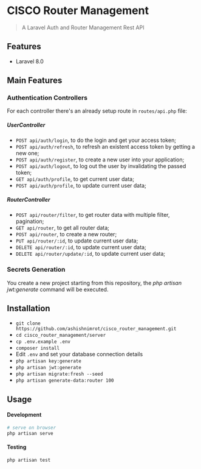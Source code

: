 # CISCO Router Management 

> A Laravel Auth and Router Management Rest API

## Features

- Laravel 8.0

## Main Features

### Authentication Controllers

For each controller there's an already setup route in `routes/api.php` file:
##### UserController
* `POST api/auth/login`, to do the login and get your access token;
* `POST api/auth/refresh`, to refresh an existent access token by getting a new one;
* `POST api/auth/register`, to create a new user into your application;
* `POST api/auth/logout`, to log out the user by invalidating the passed token;
* `GET api/auth/profile`, to get current user data;
* `POST api/auth/profile`, to update current user data;

##### RouterController
* `POST api/router/filter`, to get router data with multiple filter, pagination;
* `GET api/router`, to get all router data;
* `POST api/router`, to create a new router;
* `PUT api/router/:id`, to update current user data;
* `DELETE api/router/:id`, to update current user data;
* `DELETE api/router/update/:id`, to update current user data;

### Secrets Generation

You create a new project starting from this repository, the _php artisan jwt:generate_ command will be executed.

## Installation

- `git clone https://github.com/ashishnimrot/cisco_router_management.git`
- `cd cisco_router_management/server`
- `cp .env.example .env`
- `composer install`
-  Edit `.env` and set your database connection details 
- `php artisan key:generate`
- `php artisan jwt:generate`
- `php artisan migrate:fresh --seed`
- `php artisan generate-data:router 100`

## Usage

#### Development

```bash
# serve on browser
php artisan serve
```

#### Testing

```bash
php artisan test
```
